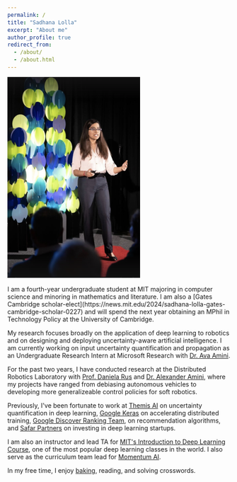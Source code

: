 ```yaml
---
permalink: /
title: "Sadhana Lolla"
excerpt: "About me"
author_profile: true
redirect_from: 
  - /about/
  - /about.html
---
```

<p float="left">
<img src='/images/ted_action.png' width='300'>
</p>
I am a fourth-year undergraduate student at MIT majoring in computer science and minoring in mathematics and literature. I am also a [Gates Cambridge scholar-elect](https://news.mit.edu/2024/sadhana-lolla-gates-cambridge-scholar-0227) and will spend the next year obtaining an MPhil in Technology Policy at the University of Cambridge.

My research focuses broadly on the application of deep learning to robotics and on designing and deploying uncertainty-aware artificial intelligence. I am currently working on input uncertainty quantification and propagation as an Undergraduate Research Intern at Microsoft Research with [Dr. Ava Amini](https://avaamini.com/). 

For the past two years, I have conducted research at the Distributed Robotics Laboratory with [Prof. Daniela Rus](http://danielarus.csail.mit.edu/) and [Dr. Alexander Amini](https://www.mit.edu/~amini/), where my projects have ranged from debiasing autonomous vehicles to developing more generalizeable control policies for soft robotics. 

Previously, I've been fortunate to work at [Themis AI](https://themisai.io/) on uncertainty quantification in deep learning, [Google Keras](https://keras.io/) on accelerating distributed training,  [Google Discover Ranking Team](https://developers.google.com/search/docs/appearance/google-discover), on recommendation algorithms, and [Safar Partners](https://www.safar.partners/) on investing in deep learning startups. 

I am also an instructor and lead TA for [MIT's Introduction to Deep Learning Course](http://introtodeeplearning.com/), one of the most popular deep learning classes in the world. I also serve as the curriculum team lead for [Momentum AI](https://momentumai.org/).

In my free time, I enjoy [baking](https://www.instagram.com/lollabytes/), reading, and solving crosswords.  
